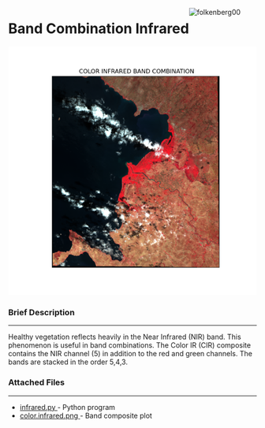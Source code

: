 



<h1 align="left" style="float: left;">Band Combination Infrared</h1>
<p align="left"> <img src="https://komarev.com/ghpvc/?username=folkenberg00&label=Profile%20views&color=0e75b6&style=flat" alt="folkenberg00" /> </p>
<p align='center'><img src="https://github.com/folkenberg00/Band-Combination-Infrared/blob/main/output/color.infrared.png" alt="folkenberg00" /></p>
<h3 align="left">Brief Description</h3>
<hr width="100%" color="white" size="2px"/>
<p>Healthy vegetation reflects heavily in the Near Infrared (NIR) band. This phenomenon is useful in band combinations. The Color IR (CIR) composite contains the NIR channel (5) in addition to the red and green channels. The bands are stacked in the order 5,4,3.</p>
<h3 align="left">Attached Files</h3>
<hr width="100%" color="white" size="2px"/>
<ul>
  <li><a href="https://github.com/folkenberg00/Band-Combination-Infrared/blob/main/infrared.py">infrared.py </a>- Python program</li>
  <li><a href="https://github.com/folkenberg00/Band-Combination-Infrared/blob/main/output/color.infrared.png">color.infrared.png </a>- Band composite plot</li>
</ul>
